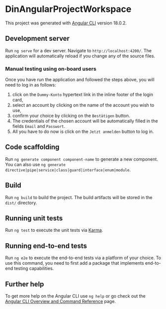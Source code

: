 # DinAngularProjectWorkspace

This project was generated with [Angular CLI](https://github.com/angular/angular-cli) version 18.0.2.

## Development server

Run `ng serve` for a dev server. Navigate to `http://localhost:4200/`. The application will automatically reload if you change any of the source files.

### Manual testing using on-board users

Once you have run the application and followed the steps above, you will need to log in as follows:

1. click on the `Dummy-Konto` hypertext link in the inline footer of the login card,
2. select an account by clicking on the name of the account you wish to use,
3. confirm your choice by clicking on the `Bestätigen` button.
4. The credentials of the chosen account will be automatically filled in the fields `Email` and `Passwort`.
5. All you have to do now is click on the `Jetzt anmelden` button to log in.


## Code scaffolding

Run `ng generate component component-name` to generate a new component. You can also use `ng generate directive|pipe|service|class|guard|interface|enum|module`.

## Build

Run `ng build` to build the project. The build artifacts will be stored in the `dist/` directory.

## Running unit tests

Run `ng test` to execute the unit tests via [Karma](https://karma-runner.github.io).

## Running end-to-end tests

Run `ng e2e` to execute the end-to-end tests via a platform of your choice. To use this command, you need to first add a package that implements end-to-end testing capabilities.

## Further help

To get more help on the Angular CLI use `ng help` or go check out the [Angular CLI Overview and Command Reference](https://angular.dev/tools/cli) page.
